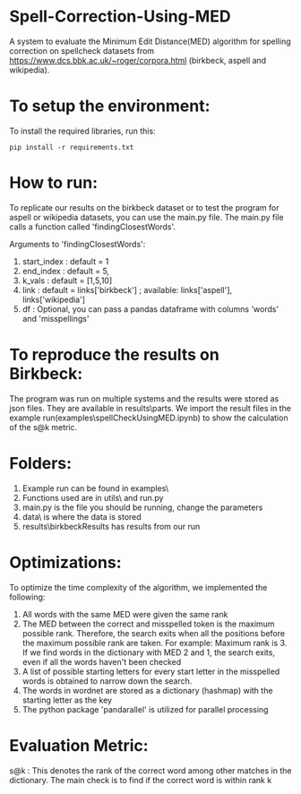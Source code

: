 # Spell-Correction-Using-MED
A system to evaluate the Minimum Edit Distance(MED) algorithm for spelling correction on spellcheck datasets from https://www.dcs.bbk.ac.uk/~roger/corpora.html (birkbeck, aspell and wikipedia).

# To setup the environment:
To  install the required libraries, run this:
```
pip install -r requirements.txt
```

# How to run:
To replicate our results on the birkbeck dataset or to test the program for aspell or wikipedia datasets, you can use the main.py file. 
The main.py file calls a function called 'findingClosestWords'.

Arguments to 'findingClosestWords':

1. start_index : default = 1 
2. end_index   : default = 5, 
3. k_vals      : default = [1,5,10]
4. link        : default = links['birkbeck'] ; available: links['aspell'], links['wikipedia']
5. df          : Optional, you can pass a pandas dataframe with columns 'words' and 'misspellings' 

# To reproduce the results on Birkbeck:

The program was run on multiple systems and the results were stored as json files. They are available in results\parts. We import the result files in the example run(examples\spellCheckUsingMED.ipynb) to show the calculation of the s@k metric.

# Folders:

1. Example run can be found in examples\
2. Functions used are in utils\ and run.py
3. main.py is the file you should be running, change the parameters
4. data\ is where the data is stored
5. results\birkbeckResults has results from our run 

# Optimizations:
To optimize the time complexity of the algorithm, we implemented the following:

1. All words with the same MED were given the same rank
2. The MED between the correct and misspelled token is the maximum possible rank. Therefore, the search exits when all the positions before the maximum possible rank are taken. For example: Maximum rank is 3. If we find words in the dictionary with MED 2 and 1, the search exits, even if all the words haven't been checked
3. A list of possible starting letters for every start letter in the misspelled words is obtained to narrow down the search.
4. The words in wordnet are stored as a dictionary (hashmap) with the starting letter as the key
5. The python package 'pandarallel' is utilized for parallel processing


# Evaluation Metric:
s@k : This denotes the rank of the correct word among other matches in the dictionary. The main check is to find if the correct word is within rank k



